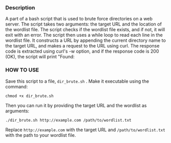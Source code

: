 ### Description

 A part of a bash script that is used to brute force directories on a web server. The script takes two arguments: the target URL and the location of the wordlist file. The script checks if the wordlist file exists, and if not, it will exit with an error.
The script then uses a while loop to read each line in the wordlist file. It constructs a URL by appending the current directory name to the target URL, and makes a request to the URL using curl. The response code is extracted using curl's -w option, and if the response code is 200 (OK), the script will print "Found: 

### HOW TO USE

Save this script to a file, ` dir_brute.sh ` . Make it executable using the command:

 ``` 
 chmod +x dir_brute.sh 
 ```

 Then you can run it by providing the target URL and the wordlist as arguments:

```
./dir_brute.sh http://example.com /path/to/wordlist.txt
```
Replace ` http://example.com ` with the target URL and ` /path/to/wordlist.txt ` with the path to your wordlist file.
